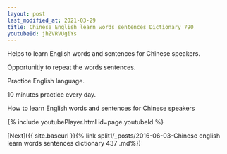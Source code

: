 ```yaml
---
layout: post
last_modified_at: 2021-03-29
title: Chinese English learn words sentences Dictionary 790 
youtubeId: jhZVRVUgiYs
---
```

 
 
Helps to learn English words and sentences for Chinese speakers.

Opportunitiy to repeat the words sentences. 

Practice English language. 
 
10 minutes practice every day. 
 
How to learn English words and sentences for Chinese speakers 
 
{% include youtubePlayer.html id=page.youtubeId %}
 
 
[Next]({{ site.baseurl }}{% link  split1/_posts/2016-06-03-Chinese english learn words sentences dictionary 437 .md%})
 
